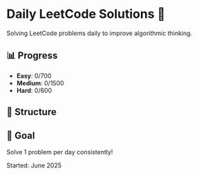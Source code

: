 # Daily LeetCode Solutions 🚀

Solving LeetCode problems daily to improve algorithmic thinking.

## 📊 Progress
- **Easy**: 0/700
- **Medium**: 0/1500  
- **Hard**: 0/600

## 📁 Structure
## 🎯 Goal
Solve 1 problem per day consistently!

Started: June 2025
